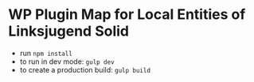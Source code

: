 # WP Plugin Map for Local Entities of Linksjugend Solid

- run `npm install`
- to run in dev mode: `gulp dev`
- to create a production build: `gulp build`